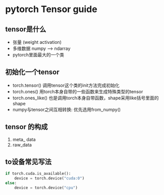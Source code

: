 # pytorch Tensor guide

## tensor是什么
- 张量 (weight activation)
- 多维数据 numpy --> ndarray
- pytorch里面最大的一个类

## 初始化一个tensor
- torch.tensor() 调用tensor这个类的init方法完成初始化
- torch.ones() 用torch本身自带的一些函数来生成特殊类型的tensor
- torch.ones_like() 也是调用torch本身自带函数，shape采用like括号里面的shape
- numpy与tensor之间互相转换: 优先选用from_numpy()

## tensor 的构成
1. meta_ data
2. raw_data

## to设备常见写法
```python
if torch.cuda.is_available():
    device = torch.device("cuda:0")
else:
    device = torch.device("cpu")
